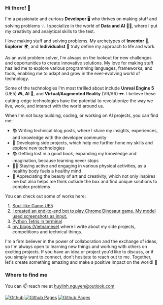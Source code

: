 ### Hi there! 👋

I'm a passionate and curious **Developer** 🖥️ who thrives on making stuff and solving problems 💡. I specialize in the world of **Data and AI** 🧠🤖, where I put my creativity and analytical skills to the test. 

I love making stuff and solving problems. My archetypes of **Inventor** 🔧, **Explorer** 🌍, and **Individualist** 🦄 truly define my approach to life and work.

As an avid problem solver, I'm always on the lookout for new challenges and opportunities to create innovative solutions. My love for making stuff has led me to explore various programming languages, frameworks, and tools, enabling me to adapt and grow in the ever-evolving world of technology.

Some of the technologies I'm most thrilled about include **Unreal Engine 5** (UE5) 🎮, **AI** 🤖, and **Virtual/Augmented Reality** (VR/AR) 🕶️. I believe these cutting-edge technologies have the potential to revolutionize the way we live, work, and interact with the world around us.

When I'm not busy building, coding, or working on AI projects, you can find me:

- 📚 Writing technical blog posts, where I share my insights, experiences, and knowledge with the developer community
- 🚀 Developing side projects, which help me further hone my skills and explore new technologies
- 📚 Getting lost in a good book, expanding my knowledge and imagination, because learning never stops
- 🏃‍♂️ Staying active and engaging in various physical activities, as a healthy body fuels a healthy mind
- 🎨 Appreciating the beauty of art and creativity, which not only inspires me but also helps me think outside the box and find unique solutions to complex problems

You can check out some of works here:

1. [Soul-like Game UE5](https://github.com/Tulip4attoo/Soul-like-Game-UE5)
2. [I created an end-to-end bot to play Chrome Dinosaur game. My model used screenshots as input.](https://github.com/Tulip4attoo/chrome_trex)
3. [Python Tetris in terminal](https://github.com/yourusername/project3)
4. [my blogs (Vietnamese)](https://tulip4attoo.github.io/) where I write about my side projects, competitions and technical things.


I'm a firm believer in the power of collaboration and the exchange of ideas, so I'm always open to learning new things and working with others on exciting projects. If you have an idea or project you'd like to discuss, or if you simply want to connect, don't hesitate to reach out to me. Together, let's create something amazing and make a positive impact on the world! 🚀

### Where to find me
You can 📫 reach me at huylinh.nguyen@outlook.com 

<p>
<a href="https://github.com/tulip4attoo" target="_blank"><img alt="Github" src="https://img.shields.io/badge/GitHub-%2312100E.svg?&style=for-the-badge&logo=Github&logoColor=white" /></a> 
<a href="https://tulip4attoo.github.io/" target="_blank"><img alt="Github Pages" src="https://img.shields.io/static/v1?style=for-the-badge&message=GitHub+Pages&color=222222&logo=GitHub+Pages&logoColor=FFFFFF&label=" /></a>
<a href="https://www.goodreads.com/user/show/43976309-tulip" target="_blank"><img alt="Github Pages" src="https://img.shields.io/badge/Goodreads-372213?style=for-the-badge&logo=goodreads&logoColor=white" /></a>
</p>
